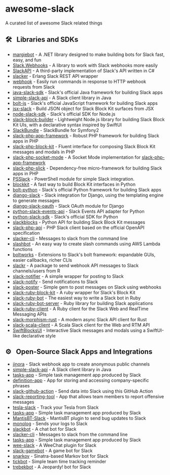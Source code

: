 # awesome-slack

A curated list of awesome Slack related things

## :hammer_and_wrench: &nbsp; Libraries and SDKs

- [margiebot](https://github.com/jammerware/margiebot) - A .NET library designed to make building bots for Slack fast, easy, and fun
- [Slack.Webhooks](https://github.com/nerdfury/Slack.Webhooks) - A library to work with Slack webhooks more easily
- [SlackAPI](https://github.com/Inumedia/SlackAPI) - A third-party implementation of Slack's API written in C#
- [slacker](https://github.com/julienXX/slacker) - Erlang Slack REST API wrapper
- [webhook](https://github.com/adnanh/webhook) - Easily run commands in response to HTTP webhook requests from Slack
- [java-slack-sdk](https://github.com/slackapi/java-slack-sdk) - Slack's official Java framework for building Slack apps
- [simple-slack-api](https://github.com/Ullink/simple-slack-api) - A Slack client library in Java
- [bolt-js](https://github.com/slackapi/bolt-js) - Slack's official JavaScript framework for building Slack apps
- [jsx-slack](https://github.com/yhatt/jsx-slack) - Build JSON object for Slack Block Kit surfaces from JSX
- [node-slack-sdk](https://github.com/slackapi/node-slack-sdk) - Slack's official SDK for Node.js
- [slack-block-builder](https://github.com/raycharius/slack-block-builder) - Lightweight Node.js library for building Slack Block Kit UIs, with a declarative syntax inspired by SwiftUI
- [SlackBundle](https://github.com/DZunke/SlackBundle) - SlackBundle for Symfony2
- [slack-php-app-framework](https://github.com/slack-php/slack-php-app-framework) - Robust PHP framework for building Slack apps in PHP
- [slack-php-block-kit](https://github.com/jeremeamia/slack-block-kit) - Fluent interface for composing Slack Block Kit messages and modals in PHP
- [slack-php-socket-mode](https://github.com/slack-php/slack-php-socket-mode) - A Socket Mode implementation for [slack-php-app-framework](https://github.com/slack-php/slack-php-app-framework)
- [slack-php-slick](https://github.com/slack-php/slack-php-slick) - Dependency-free micro-framework for building Slack apps in PHP
- [PSSlack](https://github.com/RamblingCookieMonster/PSSlack) - PowerShell module for simple Slack integration.
- [blockkit](https://github.com/imryche/blockkit) - A fast way to build Block Kit interfaces in Python
- [bolt-python](https://github.com/slackapi/bolt-python) - Slack's official Python framework for building Slack apps
- [django-slack](https://github.com/lamby/django-slack) - Slack integration for Django, using the templating engine to generate messages
- [django-slack-oauth](https://github.com/izdi/django-slack-oauth) - Slack OAuth module for Django
- [python-slack-events-api](https://github.com/slackapi/python-slack-events-api) - Slack Events API adapter for Python
- [python-slack-sdk](https://github.com/slackapi/python-slack-sdk) - Slack's official SDK for Python
- [slackblocks](https://github.com/nicklambourne/slackblocks) - Python API for building Slack Block Kit messages
- [slack-php-api](https://github.com/jolicode/slack-php-api) - PHP Slack client based on the official OpenAPI specification
- [slacker-cli](https://github.com/juanpabloaj/slacker-cli) - Messages to slack from the command line
- [slashbot](https://github.com/ebrassell/slashbot) - An easy way to create slash commands using AWS Lambda functions
- [boltworks](https://github.com/YSaxon/boltworks) - Extensions to Slack's bolt framework: expandable GUIs, easier callbacks, richer CLIs
- [slackr](https://github.com/hrbrmstr/slackr) - A package to send webhook API messages to Slack channels/users from R
- [slack-notifier](https://github.com/stevenosloan/slack-notifier) - A simple wrapper for posting to Slack
- [slack-notify](https://github.com/sosedoff/slack-notify) - Send notifications to Slack
- [slack-poster](https://github.com/rikas/slack-poster) - Simple gem to post messages on Slack using webhooks
- [slack-ruby-block-kit](https://github.com/CGA1123/slack-ruby-block-kit) - A ruby wrapper for Slack's Block Kit
- [slack-ruby-bot](https://github.com/dblock/slack-ruby-bot) - The easiest way to write a Slack bot in Ruby
- [slack-ruby-bot-server](https://github.com/slack-ruby/slack-ruby-bot-server) - Ruby library for building Slack applications
- [slack-ruby-client](https://github.com/dblock/slack-ruby-client) - A Ruby client for the Slack Web and RealTime Messaging APIs
- [slack-morphism-rust](https://github.com/abdolence/slack-morphism-rust) - A modern async Slack API client for Rust
- [slack-scala-client](https://github.com/gilbertw1/slack-scala-client) - A Scala Slack client for the Web and RTM API
- [SwiftBlocksUI](https://github.com/SwiftBlocksUI/SwiftBlocksUI) - Interactive Slack messages and modals using a SwiftUI-like declarative style

## :gear: &nbsp; Open-Source Slack Apps and Integrations

- [jinora](https://github.com/sdslabs/jinora) - Slack webhook app to create anonymous public channels
- [simple-slack-api](https://github.com/Ullink/simple-slack-api) - A Slack client library in Java
- [tasks-app](https://github.com/slackapi/tasks-app) - Simple task management app produced by Slack
- [definition-app](https://github.com/slackapi/definition-app) - App for storing and accessing company-specific phrases
- [slack-github-action](https://github.com/slackapi/slack-github-action) - Send data into Slack using this GitHub Action
- [slack-reporting-tool](https://github.com/slackapi/slack-reporting-tool) - App that allows team members to report offensive messages
- [tesla-slack](https://github.com/heikkipora/tesla-slack) - Track your Tesla from Slack
- [tasks-app](https://github.com/slackapi/tasks-app) - Simple task management app produced by Slack
- [MantisBT-Slack](https://github.com/infojunkie/MantisBT-Slack) - MantisBT plugin to send bug updates to Slack
- [monolog](https://github.com/Seldaek/monolog) - Sends your logs to Slack
- [slackbot](https://github.com/lins05/slackbot) - A chat bot for Slack
- [slacker-cli](https://github.com/juanpabloaj/slacker-cli) - Messages to slack from the command line
- [tasks-app](https://github.com/slackapi/tasks-app) - Simple task management app produced by Slack
- [wee-slack](https://github.com/rawdigits/wee-slack) - A WeeChat plugin for Slack
- [slack-gamebot](https://github.com/dblock/slack-gamebot) - A game bot for Slack
- [snarkov](https://github.com/gesteves/snarkov) - Sinatra-based Markov bot for Slack
- [tickbot](https://github.com/barryf/tickbot) - Simple team time tracking reminder
- [trebekbot](https://github.com/gesteves/trebekbot) - A Jeopardy! bot for Slack
